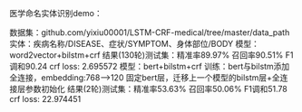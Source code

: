 
医学命名实体识别demo：

  数据集：github.com/yixiu00001/LSTM-CRF-medical/tree/master/data_path
  实体：疾病名称/DISEASE、症状/SYMPTOM、身体部位/BODY
  模型：word2vector+bilstm+crf
  结果(130轮)测试集：精准率89.97%  召回率90.51%  F1调和90.24
                     crf loss: 2.695572
  模型：bert+bilstm+crf
  训练：bert与bilstm添加全连接，embedding:768-->120
       固定bert层，迁移上一个模型的bilstm层+全连接层参数初始化
  结果(2轮)测试集：精准率53.63%  召回率50.06%  F1调和51.78                                           
                  crf loss: 22.974451
